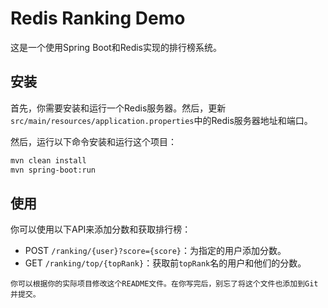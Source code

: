 # Redis Ranking Demo

这是一个使用Spring Boot和Redis实现的排行榜系统。

## 安装

首先，你需要安装和运行一个Redis服务器。然后，更新`src/main/resources/application.properties`中的Redis服务器地址和端口。

然后，运行以下命令安装和运行这个项目：

```bash
mvn clean install
mvn spring-boot:run

```
## 使用

你可以使用以下API来添加分数和获取排行榜：

- POST `/ranking/{user}?score={score}`：为指定的用户添加分数。
- GET `/ranking/top/{topRank}`：获取前`topRank`名的用户和他们的分数。
```
你可以根据你的实际项目修改这个README文件。在你写完后，别忘了将这个文件也添加到Git并提交。
```
